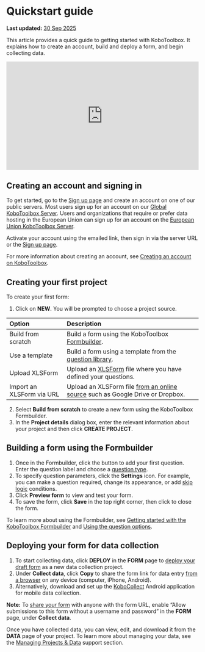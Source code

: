 # Quickstart guide
**Last updated:** <a href="https://github.com/kobotoolbox/docs/blob/2a78bcc3f0dbc05d9c2211fdfc9cef5409856fc0/source/quick_start.md" class="reference">30 Sep 2025</a>

This article provides a quick guide to getting started with KoboToolbox. It explains how to create an account, build and deploy a form, and begin collecting data.

<iframe src="https://www.youtube.com/embed/CYJ-Ob_7Ql8?si=SDjFjZF4zQBE-thP" style="width: 100%; aspect-ratio: 16 / 9; height: auto; border: 0;" title="YouTube video player" frameborder="0" allow="accelerometer; autoplay; clipboard-write; encrypted-media; gyroscope; picture-in-picture; web-share" allowfullscreen></iframe>



## Creating an account and signing in
To get started, go to the [Sign up page](https://www.kobotoolbox.org/sign-up/) and create an account on one of our public servers. Most users sign up for an account on our [Global KoboToolbox Server](https://kf.kobotoolbox.org/). Users and organizations that require or prefer data hosting in the European Union can sign up for an account on the [European Union KoboToolbox Server](https://eu.kobotoolbox.org/).

Activate your account using the emailed link, then sign in via the server URL or the [Sign up page](https://www.kobotoolbox.org/sign-up/). 

<p class="note">
    For more information about creating an account, see <a href="https://support.kobotoolbox.org/creating_account.html">Creating an account on KoboToolbox</a>.
</p>


## Creating your first project

To create your first form:
1. Click on **NEW**. You will be prompted to choose a project source.

| Option                    | Description                                                                                                           |
| :------------------------ | :-------------------------------------------------------------------------------------------------------------------- |
| Build from scratch        | Build a form using the KoboToolbox <a href="formbuilder.html" class="reference">Formbuilder</a>.                   |
| Use a template            | Build a form using a template from the <a href="question_library.html" class="reference">question library</a>.   |
| Upload XLSForm            | Upload an <a href="edit_forms_excel.html" class="reference">XLSForm</a> file where you have defined your questions.     |
| Import an XLSForm via URL | Upload an XLSForm file <a href="xls_url.html" class="reference">from an online source</a> such as Google Drive or Dropbox. |


2. Select **Build from scratch** to create a new form using the KoboToolbox Formbuilder.
3. In the **Project details** dialog box, enter the relevant information about your project and then click **CREATE PROJECT**.

## Building a form using the Formbuilder

1. Once in the Formbuilder, click the <i class="k-icon-plus"></i> button to add your first question. Enter the question label and choose a [question type](question_types.md).
2. To specify question parameters, click the <i class="k-icon-settings"></i> **Settings** icon. For example, you can make a question required, change its appearance, or add [skip logic](skip_logic.md) conditions.
3. Click <i class="k-icon-view"></i> **Preview form** to view and test your form.
4. To save the form, click **Save** in the top right corner, then click <i class="k-icon-close"></i> to close the form.

<p class="note">
    To learn more about using the Formbuilder, see <a href="https://support.kobotoolbox.org/formbuilder.html">Getting started with the KoboToolbox Formbuilder</a> and <a href="https://support.kobotoolbox.org/question_options.html">Using the question options</a>.
</p>


## Deploying your form for data collection

1. To start collecting data, click **DEPLOY** in the **FORM** page to [deploy your draft form](deploy_form_new_project.md) as a new data collection project.
2. Under **Collect data**, click **Copy** to share the form link for data entry [from a browser](data_through_webforms.md) on any device (computer, iPhone, Android).
3. Alternatively, download and set up the [KoboCollect](kobocollect_on_android_latest.md) Android application for mobile data collection.


<p class="note">
    <strong>Note:</strong> To <a href="project_sharing_settings.html">share your form</a> with anyone with the form URL, enable “Allow submissions to this form without a username and password” in the <strong>FORM</strong> page, under <strong>Collect data</strong>.
</p>


Once you have collected data, you can view, edit, and download it from the **DATA** page of your project. To learn more about managing your data, see the [Managing Projects & Data](https://support.kobotoolbox.org/managing-projects.html) support section.

